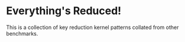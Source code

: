# Everything's Reduced!

This is a collection of key reduction kernel patterns collated from other benchmarks.

